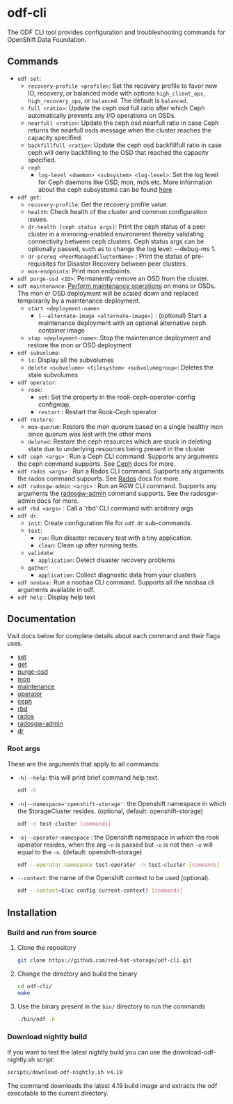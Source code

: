 # odf-cli

The ODF CLI tool provides configuration and troubleshooting commands for OpenShift Data Foundation.

## Commands

- `odf set`:
  - `recovery-profile <profile>`: Set the recovery profile to favor new IO, recovery, or balanced mode with options `high_client_ops`, `high_recovery_ops`, or `balanced`. The default is `balanced`.
  - `full <ratio>`: Update the ceph osd full ratio after which Ceph automatically prevents any I/O operations on OSDs.
  - `nearfull <ratio>`: Update the ceph osd nearfull ratio in case Ceph returns the nearfull osds message when the cluster reaches the capacity specified.
  - `backfillfull <ratio>`:  Update the ceph osd backfillfull ratio in case ceph will deny backfilling to the OSD that reached the capacity specified.
  - `ceph`
    - `log-level <daemon> <subsystem> <log-level>`: Set the log level for Ceph daemons like OSD, mon, mds etc. More information about the ceph subsystems can be found [here](https://docs.ceph.com/en/latest/rados/troubleshooting/log-and-debug/#ceph-subsystems)
- `odf get`:
  - `recovery-profile`: Get the recovery profile value.
  - `health`: Check health of the cluster and common configuration issues.
  - `dr-health [ceph status args]`: Print the ceph status of a peer cluster in a mirroring-enabled environment thereby validating connectivity between ceph clusters. Ceph status args can be optionally passed, such as to change the log level: --debug-ms 1.
  - `dr-prereq <PeerManagedClusterName>` : Print the status of pre-requisites for Disaster Recovery between peer clusters.
  - `mon-endpoints`: Print mon endpoints.
- `odf purge-osd <ID>`: Permanently remove an OSD from the cluster.
- `odf maintenance`: [Perform maintenance operations](docs/maintenance.md) on mons or OSDs. The mon or OSD deployment will be scaled down and replaced temporarily by a maintenance deployment.
  - `start <deployment-name>`
    - `[--alternate-image <alternate-image>]` : (optional) Start a maintenance deployment with an optional alternative ceph container image
  - `stop <deployment-name>`: Stop the maintenance deployment and restore the mon or OSD deployment
- `odf subvolume`:
  - `ls`: Display all the subvolumes
  - `delete <subvolume> <filesystem> <subvolumegroup>`: Deletes the stale subvolumes
- `odf operator`:
  - `rook`:
    - `set`: Set the property in the rook-ceph-operator-config configmap.
    - `restart` : Restart the Rook-Ceph operator
- `odf restore`:
  - `mon-quorum`: Restore the mon quorum based on a single healthy mon since quorum was lost with the other mons
  - `deleted`: Restore the ceph resources which are stuck in deleting state due to underlying resources being present in the cluster
- `odf ceph <args>` : Run a Ceph CLI command. Supports any arguments the ceph command supports. See [Ceph](https://docs.ceph.com/en/pacific/start/intro/) docs for more.
- `odf rados <args>` : Run a Rados CLI command. Supports any arguments the rados command supports. See [Rados](https://docs.ceph.com/en/latest/man/8/rados/) docs for more.
- `odf radosgw-admin <args>` : Run an RGW CLI command. Supports any arguments the [radosgw-admin](https://docs.ceph.com/en/latest/man/8/radosgw-admin/) command supports. See the radosgw-admin docs for more.
- `odf rbd <args>` : Call a 'rbd' CLI command with arbitrary args
- `odf dr`:
  - `init`: Create configuration file for `odf dr` sub-commands.
  - `test`:
    - `run`: Run disaster recovery test with a tiny application.
    - `clean`: Clean up after running tests.
  - `validate`:
    - `application`: Detect disaster recovery problems
  - `gather`:
    - `application`: Collect diagnostic data from your clusters
- `odf noobaa:` Run a noobaa CLI command. Supports all the noobaa cli arguments available in odf.
- `odf help` : Display help text

## Documentation

Visit docs below for complete details about each command and their flags uses.

- [set](docs/set.md)
- [get](docs/get.md)
- [purge-osd](docs/purge_osd.md)
- [mon](docs/mons.md)
- [maintenance](docs/maintenance.md)
- [operator](docs/operator.md)
- [ceph](docs/ceph.md)
- [rbd](docs/ceph.md#rbd)
- [rados](docs/ceph.md#rados)
- [radosgw-admin](docs/ceph.md#radosgw-admin)
- [dr](docs/dr.md)

### Root args

These are the arguments that apply to all commands:

- `-h|--help`: this will print brief command help text.

    ```bash
    odf -h
    ```

- `-n|--namespace='openshift-storage'`: the Openshift namespace in which the StorageCluster resides. (optional,  default: openshift-storage)

    ```bash
    odf -n test-cluster [commands]
    ```

- `-o|--operator-namespace` : the Openshift namespace in which the rook operator resides, when the arg `-n` is passed but `-o` is not then `-o` will equal to the `-n`. (default: openshift-storage)

    ```bash
    odf --operator-namespace test-operator -n test-cluster [commands]
    ```

- `--context`: the name of the Openshift context to be used (optional).

    ```bash
    odf --context=$(oc config current-context) [commands]
    ```

## Installation

### Build and run from source

1. Clone the repository

    ```bash
    git clone https://github.com/red-hat-storage/odf-cli.git
    ```

2. Change the directory and build the binary

    ```bash
    cd odf-cli/
    make
    ```

3. Use the binary present in the `bin/` directory to run the commands

    ```bash
    ./bin/odf -h
    ```

### Download nightly build

If you want to test the latest nightly build you can use the
download-odf-nightly.sh script:

```bash
scripts/download-odf-nightly.sh v4.19
```

The command downloads the latest 4.19 build image and extracts the odf
executable to the current directory.
